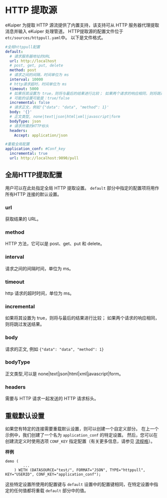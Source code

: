 # HTTP 提取源

eKuiper 为提取 HTTP 源流提供了内置支持，该支持可从 HTTP 服务器代理提取消息并输入 eKuiper 处理管道。 HTTP提取源的配置文件位于 `etc/sources/httppull.yaml`中。 以下是文件格式。

```yaml
#全局httppull配置
default:
  # 请求服务器地址的URL
  url: http://localhost
  # post, get, put, delete
  method: post
  # 请求之间的间隔，时间单位为 ms
  interval: 10000
  # http请求超时，时间单位为 ms
  timeout: 5000
  # 如果将其设置为 true，则将与最后的结果进行比较； 如果两个请求的响应相同，则将跳过发送结果。
  # 可能的设置可能是：true/false
  incremental: false
  # 请求正文，例如'{"data": "data", "method": 1}'
  body: '{}'
  # 正文类型, none|text|json|html|xml|javascript|form
  bodyType: json
  # 请求所需的HTTP标头
  headers:
    Accept: application/json

#重载全局配置
application_conf: #Conf_key
  incremental: true
  url: http://localhost:9090/pull
```

## 全局HTTP提取配置

用户可以在此处指定全局 HTTP 提取设置。 `default` 部分中指定的配置项将用作所有HTTP 连接的默认设置。

### url

获取结果的 URL。

### method
HTTP 方法，它可以是 post、get、put 和 delete。

### interval

请求之间的间隔时间，单位为 ms。

### timeout

http 请求的超时时间，单位为 ms。

### incremental

如果将其设置为 true，则将与最后的结果进行比较； 如果两个请求的响应相同，则将跳过发送结果。

### body

请求的正文, 例如 `{"data": "data", "method": 1}`

### bodyType

正文类型,可以是 none|text|json|html|xml|javascript|form。

### headers

需要与 HTTP 请求一起发送的 HTTP 请求标头。



## 重载默认设置

如果您有特定的连接需要重载默认设置，则可以创建一个自定义部分。 在上一个示例中，我们创建了一个名为 `application_conf` 的特定设置。 然后，您可以在创建流定义时使用选项 `CONF_KEY` 指定配置（有关更多信息，请参见 [流规格](../../sqls/streams.md)）。

**样例**

```
demo (
		...
	) WITH (DATASOURCE="test/", FORMAT="JSON", TYPE="httppull", KEY="USERID", CONF_KEY="application_conf");
```

这些特定设置所使用的配置键与 `default` 设置中的配置键相同，在特定设置中指定的任何值都将重载 `default` 部分中的值。

